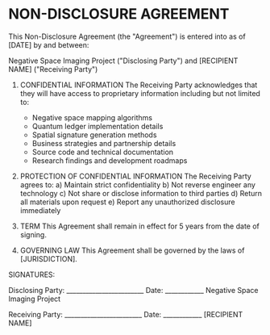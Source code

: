 # NON-DISCLOSURE AGREEMENT

This Non-Disclosure Agreement (the "Agreement") is entered into as of [DATE] by and between:

Negative Space Imaging Project ("Disclosing Party")
and
[RECIPIENT NAME] ("Receiving Party")

1. CONFIDENTIAL INFORMATION
   The Receiving Party acknowledges that they will have access to proprietary information including but not limited to:
   - Negative space mapping algorithms
   - Quantum ledger implementation details
   - Spatial signature generation methods
   - Business strategies and partnership details
   - Source code and technical documentation
   - Research findings and development roadmaps

2. PROTECTION OF CONFIDENTIAL INFORMATION
   The Receiving Party agrees to:
   a) Maintain strict confidentiality
   b) Not reverse engineer any technology
   c) Not share or disclose information to third parties
   d) Return all materials upon request
   e) Report any unauthorized disclosure immediately

3. TERM
   This Agreement shall remain in effect for 5 years from the date of signing.

4. GOVERNING LAW
   This Agreement shall be governed by the laws of [JURISDICTION].

SIGNATURES:

Disclosing Party: ________________________  Date: ____________
                 Negative Space Imaging Project

Receiving Party: ________________________   Date: ____________
                [RECIPIENT NAME]
